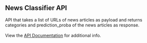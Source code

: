 ## News Classifier API

API that takes a list of URLs of news articles as payload and returns categories and prediction_proba of the news articles as response.<br><br>
View the <a href="https://ksvmuralidhar-news-classifier-api.hf.space/docs" target="_blank">API Documentation</a> for additional info.

